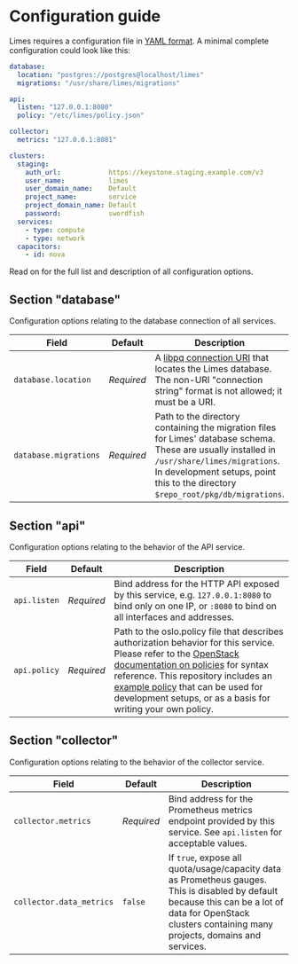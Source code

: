 # Configuration guide

Limes requires a configuration file in [YAML format][yaml]. A minimal complete configuration could look like this:

```yaml
database:
  location: "postgres://postgres@localhost/limes"
  migrations: "/usr/share/limes/migrations"

api:
  listen: "127.0.0.1:8080"
  policy: "/etc/limes/policy.json"

collector:
  metrics: "127.0.0.1:8081"

clusters:
  staging:
    auth_url:            https://keystone.staging.example.com/v3
    user_name:           limes
    user_domain_name:    Default
    project_name:        service
    project_domain_name: Default
    password:            swordfish
  services:
    - type: compute
    - type: network
  capacitors:
    - id: nova
```

Read on for the full list and description of all configuration options.

## Section "database"

Configuration options relating to the database connection of all services.

| Field | Default | Description |
| --- | --- | --- |
| `database.location` | *Required* | A [libpq connection URI][pq-uri] that locates the Limes database. The non-URI "connection string" format is not allowed; it must be a URI. |
| `database.migrations` | *Required* | Path to the directory containing the migration files for Limes' database schema. These are usually installed in `/usr/share/limes/migrations`. In development setups, point this to the directory `$repo_root/pkg/db/migrations`. |

## Section "api"

Configuration options relating to the behavior of the API service.

| Field | Default | Description |
| --- | --- | --- |
| `api.listen` | *Required* | Bind address for the HTTP API exposed by this service, e.g. `127.0.0.1:8080` to bind only on one IP, or `:8080` to bind on all interfaces and addresses. |
| `api.policy` | *Required* | Path to the oslo.policy file that describes authorization behavior for this service. Please refer to the [OpenStack documentation on policies][policy] for syntax reference. This repository includes an [example policy][ex-pol] that can be used for development setups, or as a basis for writing your own policy. |

## Section "collector"

Configuration options relating to the behavior of the collector service.

| Field | Default | Description |
| --- | --- | --- |
| `collector.metrics` | *Required* | Bind address for the Prometheus metrics endpoint provided by this service. See `api.listen` for acceptable values. |
| `collector.data_metrics` | `false` | If `true`, expose all quota/usage/capacity data as Prometheus gauges. This is disabled by default because this can be a lot of data for OpenStack clusters containing many projects, domains and services. |

[yaml]:   http://yaml.org/
[pq-uri]: https://www.postgresql.org/docs/9.6/static/libpq-connect.html#LIBPQ-CONNSTRING
[policy]: https://docs.openstack.org/security-guide/identity/policies.html
[ex-pol]: ../example-policy.json

